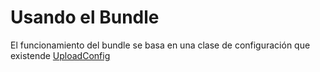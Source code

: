 # Usando el Bundle

El funcionamiento del bundle se basa en una clase de configuración que existende [UploadConfig](https://github.com/manuelj555/UploadDataBundle2/blob/master/Config/UploadConfig.php)

